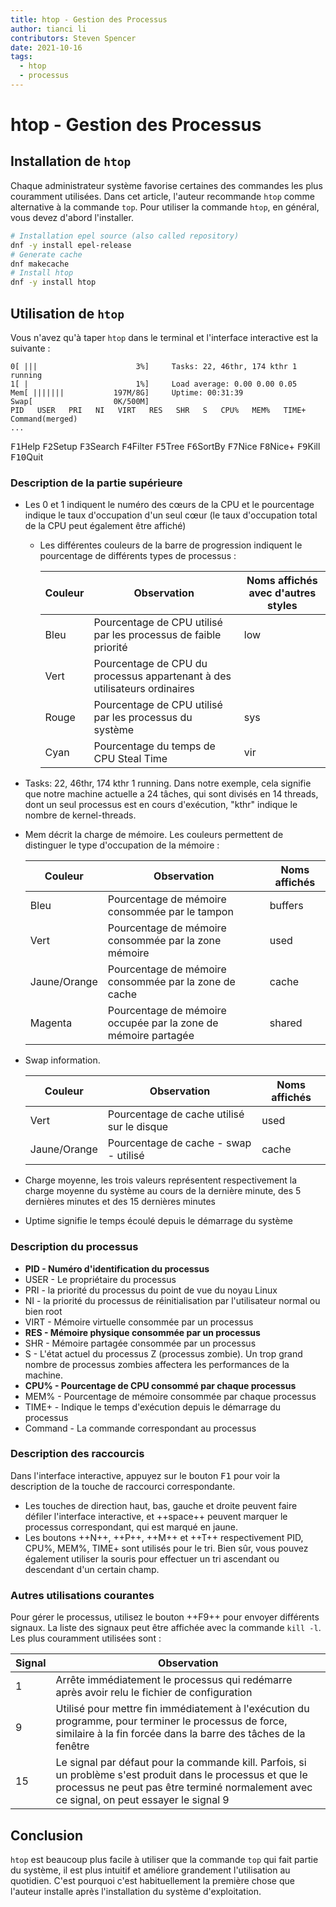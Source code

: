 ```yaml
---
title: htop - Gestion des Processus
author: tianci li
contributors: Steven Spencer
date: 2021-10-16
tags:
  - htop
  - processus
---
```


# htop - Gestion des Processus

## Installation de `htop`
Chaque administrateur système favorise certaines des commandes les plus couramment utilisées. Dans cet article, l'auteur recommande `htop` comme alternative à la commande `top`. Pour utiliser la commande `htop`, en général, vous devez d'abord l'installer.

``` bash
# Installation epel source (also called repository)
dnf -y install epel-release
# Generate cache
dnf makecache
# Install htop
dnf -y install htop
```

## Utilisation de `htop`
Vous n'avez qu'à taper `htop` dans le terminal et l'interface interactive est la suivante :

```
0[ |||                      3%]     Tasks: 22, 46thr, 174 kthr 1 running
1[ |                        1%]     Load average: 0.00 0.00 0.05
Mem[ |||||||           197M/8G]     Uptime: 00:31:39
Swap[                  0K/500M]
PID   USER   PRI   NI   VIRT   RES   SHR   S   CPU%   MEM%   TIME+   Command(merged)
...
```

<kbd>F1</kbd>Help   <kbd>F2</kbd>Setup  <kbd>F3</kbd>Search <kbd>F4</kbd>Filter <kbd>F5</kbd>Tree   <kbd>F6</kbd>SortBy <kbd>F7</kbd>Nice   <kbd>F8</kbd>Nice+  <kbd>F9</kbd>Kill   <kbd>F10</kbd>Quit

### Description de la partie supérieure

* Les 0 et 1 indiquent le numéro des cœurs de la CPU et le pourcentage indique le taux d'occupation d'un seul cœur (le taux d'occupation total de la CPU peut également être affiché)
    * Les différentes couleurs de la barre de progression indiquent le pourcentage de différents types de processus :

        | Couleur | Observation                                                               | Noms affichés avec d'autres styles |
        | ------- | ------------------------------------------------------------------------- | ---------------------------------- |
        | Bleu    | Pourcentage de CPU utilisé par les processus de faible priorité           | low                                |
        | Vert    | Pourcentage de CPU du processus appartenant à des utilisateurs ordinaires |                                    |
        | Rouge   | Pourcentage de CPU utilisé par les processus du système                   | sys                                |
        | Cyan    | Pourcentage du temps de CPU Steal Time                                    | vir                                |

* Tasks: 22, 46thr, 174 kthr 1 running. Dans notre exemple, cela signifie que notre machine actuelle a 24 tâches, qui sont divisés en 14 threads, dont un seul processus est en cours d'exécution, "kthr" indique le nombre de kernel-threads.
* Mem décrit la charge de mémoire. Les couleurs permettent de distinguer le type d'occupation de la mémoire :

   | Couleur      | Observation                                                    | Noms affichés |
   | ------------ | -------------------------------------------------------------- | ------------- |
   | Bleu         | Pourcentage de mémoire consommée par le tampon                 | buffers       |
   | Vert         | Pourcentage de mémoire consommée par la zone mémoire           | used          |
   | Jaune/Orange | Pourcentage de mémoire consommée par la zone de cache          | cache         |
   | Magenta      | Pourcentage de mémoire occupée par la zone de mémoire partagée | shared        |

* Swap information.

   | Couleur      | Observation                                | Noms affichés |
   | ------------ | ------------------------------------------ | ------------- |
   | Vert         | Pourcentage de cache utilisé sur le disque | used          |
   | Jaune/Orange | Pourcentage de cache - swap - utilisé      | cache         |

* Charge moyenne, les trois valeurs représentent respectivement la charge moyenne du système au cours de la dernière minute, des 5 dernières minutes et des 15 dernières minutes
* Uptime signifie le temps écoulé depuis le démarrage du système

### Description du processus

* **PID - Numéro d'identification du processus**
* USER - Le propriétaire du processus
* PRI - la priorité du processus du point de vue du noyau Linux
* NI - la priorité du processus de réinitialisation par l'utilisateur normal ou bien root
* VIRT - Mémoire virtuelle consommée par un processus
* **RES - Mémoire physique consommée par un processus**
* SHR - Mémoire partagée consommée par un processus
* S - L'état actuel du processus Z (processus zombie). Un trop grand nombre de processus zombies affectera les performances de la machine.
* **CPU% - Pourcentage de CPU consommé par chaque processus**
* MEM% - Pourcentage de mémoire consommée par chaque processus
* TIME+ - Indique le temps d'exécution depuis le démarrage du processus
* Command - La commande correspondant au processus

### Description des raccourcis
Dans l'interface interactive, appuyez sur le bouton <kbd>F1</kbd> pour voir la description de la touche de raccourci correspondante.

* Les touches de direction haut, bas, gauche et droite peuvent faire défiler l'interface interactive, et ++space++ peuvent marquer le processus correspondant, qui est marqué en jaune.
* Les boutons ++N++, ++P++, ++M++ et ++T++ respectivement PID, CPU%, MEM%, TIME+ sont utilisés pour le tri. Bien sûr, vous pouvez également utiliser la souris pour effectuer un tri ascendant ou descendant d'un certain champ.

### Autres utilisations courantes
Pour gérer le processus, utilisez le bouton ++F9++ pour envoyer différents signaux. La liste des signaux peut être affichée avec la commande `kill -l`. Les plus couramment utilisées sont :

| Signal | Observation                                                                                                                                                                                              |
| ------ | -------------------------------------------------------------------------------------------------------------------------------------------------------------------------------------------------------- |
| 1      | Arrête immédiatement le processus qui redémarre après avoir relu le fichier de configuration                                                                                                             |
| 9      | Utilisé pour mettre fin immédiatement à l'exécution du programme, pour terminer le processus de force, similaire à la fin forcée dans la barre des tâches de la fenêtre                                  |
| 15     | Le signal par défaut pour la commande kill. Parfois, si un problème s'est produit dans le processus et que le processus ne peut pas être terminé normalement avec ce signal, on peut essayer le signal 9 |

## Conclusion
`htop` est beaucoup plus facile à utiliser que la commande `top` qui fait partie du système, il est plus intuitif et améliore grandement l'utilisation au quotidien. C'est pourquoi c'est habituellement la première chose que l'auteur installe après l'installation du système d'exploitation.
